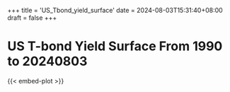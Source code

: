 +++
title = 'US_Tbond_yield_surface'
date = 2024-08-03T15:31:40+08:00
draft = false
+++
# US T-bond Yield Surface From 1990 to 20240803

{{< embed-plot >}}
